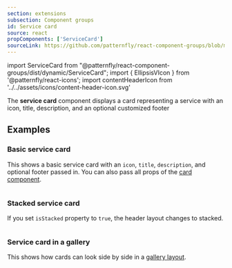 ```yaml
---
section: extensions
subsection: Component groups
id: Service card
source: react
propComponents: ['ServiceCard']
sourceLink: https://github.com/patternfly/react-component-groups/blob/main/packages/module/patternfly-docs/content/extensions/component-groups/examples/ServiceCard/ServiceCard.md
---
```


import ServiceCard from "@patternfly/react-component-groups/dist/dynamic/ServiceCard";
import { EllipsisVIcon } from '@patternfly/react-icons';
import contentHeaderIcon from '../../assets/icons/content-header-icon.svg'

The **service card** component displays a card representing a service with an icon, title, description, and an optional customized footer

## Examples

### Basic service card

This shows a basic service card with an `icon`, `title`, `description`, and optional footer passed in. You can also pass all props of the [card component](/components/card).

```js file="./ServiceCardExample.tsx"

```

### Stacked service card

If you set `isStacked` property to `true`, the header layout changes to stacked.

```js file="./ServiceCardStackedExample.tsx"

```

### Service card in a gallery

This shows how cards can look side by side in a [gallery layout](/layouts/gallery).

```js file="./ServiceCardGalleryExample.tsx"

```

